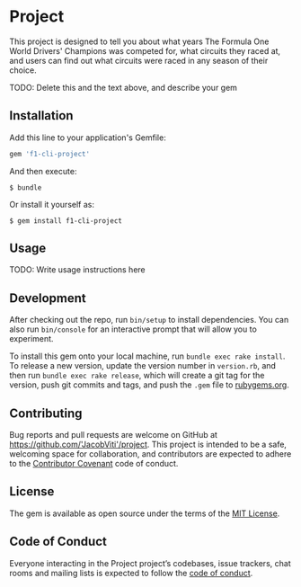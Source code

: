 # Project

This project is designed to tell you about what years The Formula One World Drivers' Champions was competed for, what circuits they raced at, and users can find out what circuits were raced in any season of their choice. 

TODO: Delete this and the text above, and describe your gem

## Installation

Add this line to your application's Gemfile:

```ruby
gem 'f1-cli-project'
```

And then execute:

    $ bundle

Or install it yourself as:

    $ gem install f1-cli-project

## Usage

TODO: Write usage instructions here

## Development

After checking out the repo, run `bin/setup` to install dependencies. You can also run `bin/console` for an interactive prompt that will allow you to experiment.

To install this gem onto your local machine, run `bundle exec rake install`. To release a new version, update the version number in `version.rb`, and then run `bundle exec rake release`, which will create a git tag for the version, push git commits and tags, and push the `.gem` file to [rubygems.org](https://rubygems.org).

## Contributing

Bug reports and pull requests are welcome on GitHub at https://github.com/'JacobViti'/project. This project is intended to be a safe, welcoming space for collaboration, and contributors are expected to adhere to the [Contributor Covenant](http://contributor-covenant.org) code of conduct.

## License

The gem is available as open source under the terms of the [MIT License](https://opensource.org/licenses/MIT).

## Code of Conduct

Everyone interacting in the Project project’s codebases, issue trackers, chat rooms and mailing lists is expected to follow the [code of conduct](https://github.com/'JacobViti'/project/blob/master/CODE_OF_CONDUCT.md).
